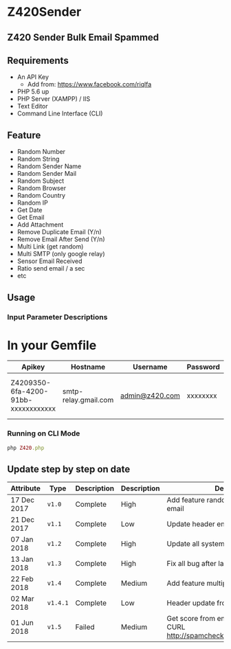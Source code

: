 # Z420Sender
## Z420 Sender Bulk Email Spammed

## Requirements

- An API Key
    - Add from: https://www.facebook.com/riqlfa
- PHP 5.6 up
- PHP Server (XAMPP) / IIS
- Text Editor
- Command Line Interface (CLI)

## Feature
- Random Number
- Random String
- Random Sender Name
- Random Sender Mail
- Random Subject 
- Random Browser
- Random Country
- Random IP 
- Get Date
- Get Email 
- Add Attachment
- Remove Duplicate Email (Y/n)
- Remove Email After Send (Y/n)
- Multi Link (get random)
- Multi SMTP (only google relay)
- Sensor Email Received
- Ratio send email / a sec
- etc

## Usage

### Input Parameter Descriptions
# In your Gemfile
| Apikey       | Hostname    | Username | Password | Secure | Port |
| --------------- | ------- | -------- |--------|--------|--------|
|Z4209350-6fa-4200-91bb-xxxxxxxxxxxx|smtp-relay.gmail.com|admin@z420.com|xxxxxxxx|tls or ssl|587 (TLS) or 465 (SSL)|

### Running on CLI Mode
```ruby
php Z420.php
```  

## Update step by step on date
| Attribute       | Type    | Description | Description | Description |
| --------------- | ------- | -------- |-------- |-------- |
|17 Dec 2017 |`v1.0`|Complete|High|Add feature random and update header email|
|21 Dec 2017 |`v1.1`|Complete|Low|Update header email|
|07 Jan 2018 |`v1.2`|Complete|High|Update all system on sender|
|13 Jan 2018 |`v1.3`|Complete|High|Fix all bug after last update|
|22 Feb 2018 |`v1.4`|Complete|Medium|Add feature multiple relay|
|02 Mar 2018 |`v1.4.1`|Complete|Low|Header update from AssasinSpam|
|01 Jun 2018 |`v1.5`|Failed|Medium|Get score from email AssasinSpam with CURL <a href="http://spamcheck.postmarkapp.com/filter">http://spamcheck.postmarkapp.com/filter</a>|

